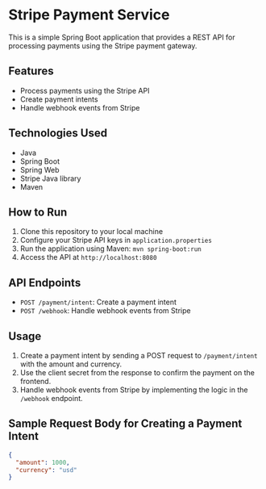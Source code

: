 # Stripe Payment Service

This is a simple Spring Boot application that provides a REST API for processing payments using the Stripe payment gateway.

## Features
- Process payments using the Stripe API
- Create payment intents
- Handle webhook events from Stripe

## Technologies Used
- Java
- Spring Boot
- Spring Web
- Stripe Java library
- Maven

## How to Run
1. Clone this repository to your local machine
2. Configure your Stripe API keys in `application.properties`
3. Run the application using Maven: `mvn spring-boot:run`
4. Access the API at `http://localhost:8080`

## API Endpoints
- `POST /payment/intent`: Create a payment intent
- `POST /webhook`: Handle webhook events from Stripe

## Usage
1. Create a payment intent by sending a POST request to `/payment/intent` with the amount and currency.
2. Use the client secret from the response to confirm the payment on the frontend.
3. Handle webhook events from Stripe by implementing the logic in the `/webhook` endpoint.

## Sample Request Body for Creating a Payment Intent
```json
{
  "amount": 1000,
  "currency": "usd"
}
